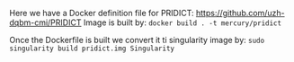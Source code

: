 Here we have a Docker definition file for PRIDICT: https://github.com/uzh-dqbm-cmi/PRIDICT
Image is built by:
```docker build . -t mercury/pridict```

Once the Dockerfile is built we convert it ti singularity image by:
```sudo singularity build pridict.img Singularity```